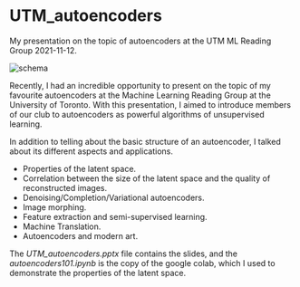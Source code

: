 # UTM_autoencoders

My presentation on the topic of autoencoders at the UTM ML Reading Group 2021-11-12.

![schema](https://user-images.githubusercontent.com/42875258/141663379-373381ab-18cd-42f9-b0f6-99617caaec61.png)

Recently, I had an incredible opportunity to present on the topic of my favourite autoencoders at the Machine Learning Reading Group at the University of Toronto. With this presentation, I aimed to introduce members of our club to autoencoders as powerful algorithms of unsupervised learning.

In addition to telling about the basic structure of an autoencoder, I talked about its different aspects and applications.

* Properties of the latent space.
* Correlation between the size of the latent space and the quality of reconstructed images.
* Denoising/Completion/Variational autoencoders.
* Image morphing.
* Feature extraction and semi-supervised learning.
* Machine Translation.
* Autoencoders and modern art.

The *UTM_autoencoders.pptx* file contains the slides, and the *autoencoders101.ipynb* is the copy of the google colab, which I used to demonstrate the properties of the latent space.
